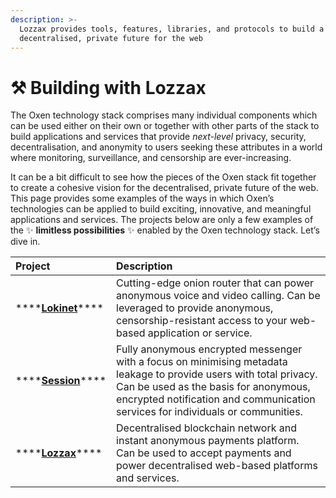 ```yaml
---
description: >-
  Lozzax provides tools, features, libraries, and protocols to build a
  decentralised, private future for the web
---
```


# ⚒️ Building with Lozzax

The Oxen technology stack comprises many individual components which can be used either on their own or together with other parts of the stack to build applications and services that provide _next-level_  privacy, security, decentralisation, and anonymity to users seeking these attributes in a world where monitoring, surveillance, and censorship are ever-increasing.

It can be a bit difficult to see how the pieces of the Oxen stack fit together to create a cohesive vision for the decentralised, private future of the web. This page provides some examples of the ways in which Oxen’s technologies can be applied to build exciting, innovative, and meaningful applications and services. The projects below are only a few examples of the ✨ **limitless possibilities** ✨ enabled by the Oxen technology stack. Let’s dive in.

| Project | Description |
| :--- | :--- |
| \*\*\*\*[**Lokinet**](lokinet.md)\*\*\*\* | Cutting-edge onion router that can power anonymous voice and video calling. Can be leveraged to provide anonymous, censorship-resistant access to your web-based application or service. |
| \*\*\*\*[**Session**](session.md)\*\*\*\* | Fully anonymous encrypted messenger with a focus on minimising metadata leakage to provide users with total privacy. Can be used as the basis for anonymous, encrypted notification and communication services for individuals or communities. |
| \*\*\*\*[**Lozzax**](lozzax.md)\*\*\*\* | Decentralised blockchain network and instant anonymous payments platform. Can be used to accept payments and power decentralised web-based platforms and services. |



